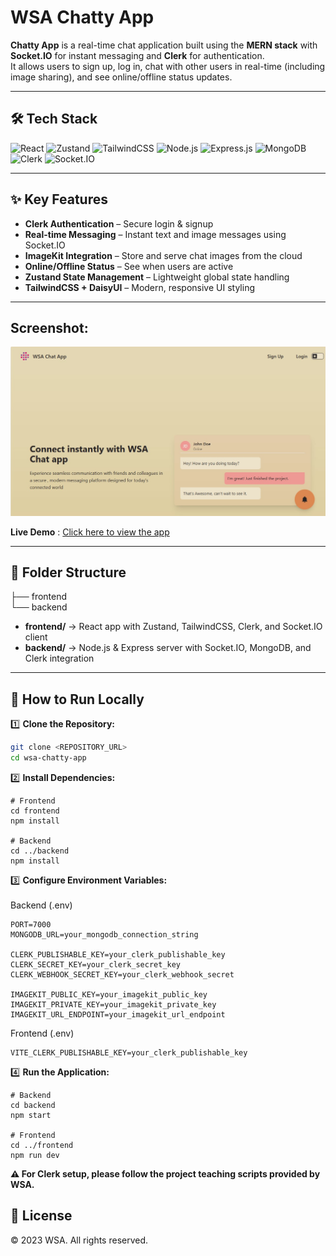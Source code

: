 # WSA Chatty App

**Chatty App** is a real-time chat application built using the **MERN stack** with **Socket.IO** for instant messaging and **Clerk** for authentication.  
It allows users to sign up, log in, chat with other users in real-time (including image sharing), and see online/offline status updates.

---

## 🛠️ Tech Stack

<p align="left">
  <img src="https://cdn.worldvectorlogo.com/logos/react-2.svg" alt="React" height="40"/>
  <img src="https://github.com/pmndrs/zustand/raw/main/docs/bear.jpg" alt="Zustand" height="40"/>
  <img src="https://cdn.worldvectorlogo.com/logos/tailwind-css-2.svg" alt="TailwindCSS" height="40"/>
  <img src="https://cdn.worldvectorlogo.com/logos/nodejs-icon.svg" alt="Node.js" height="40"/>
  <img src="https://cdn.worldvectorlogo.com/logos/express-109.svg" alt="Express.js" height="40"/>
  <img src="https://cdn.worldvectorlogo.com/logos/mongodb-icon-1.svg" alt="MongoDB" height="40"/>
   <img src="https://cdn.brandfetch.io/idGrtLvNcI/w/400/h/400/theme/dark/icon.jpeg?c=1bxid64Mup7aczewSAYMX&t=1751901563714" alt="Clerk" height="40"/>
  <img src="https://socket.io/images/logo.svg" alt="Socket.IO" height="40"/>
</p>

---

## ✨ Key Features

- **Clerk Authentication** – Secure login & signup  
- **Real-time Messaging** – Instant text and image messages using Socket.IO  
- **ImageKit Integration** – Store and serve chat images from the cloud  
- **Online/Offline Status** – See when users are active  
- **Zustand State Management** – Lightweight global state handling  
- **TailwindCSS + DaisyUI** – Modern, responsive UI styling  

---

## Screenshot:
![App Screenshot](frontend/public/readme/wsa-chatty-app-screenshot.jpg)

**Live Demo** : [Click here to view the app](https://wsa-chatty-app.netlify.app/)

---

## 📁 Folder Structure
├── frontend  
└── backend  

- **frontend/** → React app with Zustand, TailwindCSS, Clerk, and Socket.IO client  
- **backend/** → Node.js & Express server with Socket.IO, MongoDB, and Clerk integration  

---

## 📌 How to Run Locally

1️⃣ **Clone the Repository:**
```bash
git clone <REPOSITORY_URL>
cd wsa-chatty-app
```
2️⃣ **Install Dependencies:**
```
# Frontend
cd frontend
npm install

# Backend
cd ../backend
npm install

```
3️⃣ **Configure Environment Variables:**
<br><br>
Backend (.env)
```
PORT=7000
MONGODB_URL=your_mongodb_connection_string

CLERK_PUBLISHABLE_KEY=your_clerk_publishable_key
CLERK_SECRET_KEY=your_clerk_secret_key
CLERK_WEBHOOK_SECRET_KEY=your_clerk_webhook_secret

IMAGEKIT_PUBLIC_KEY=your_imagekit_public_key
IMAGEKIT_PRIVATE_KEY=your_imagekit_private_key
IMAGEKIT_URL_ENDPOINT=your_imagekit_url_endpoint
```
Frontend (.env)
```
VITE_CLERK_PUBLISHABLE_KEY=your_clerk_publishable_key
```
4️⃣ **Run the Application:**
```
# Backend
cd backend
npm start

# Frontend
cd ../frontend
npm run dev
```

**⚠️ For Clerk setup, please follow the project teaching scripts provided by WSA.**

## 📄 License
© 2023 WSA. All rights reserved.
